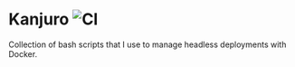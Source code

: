 # Kanjuro ![CI](https://github.com/noeldemartin/kanjuro/actions/workflows/ci.yml/badge.svg)

Collection of bash scripts that I use to manage headless deployments with Docker.
